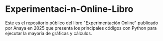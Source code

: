 # Experimentaci-n-Online-Libro
Este es el repositorio público del libro "Experimentación Online" publicado por Anaya en 2025 que presenta los principales códigos con Python para ejecutar la mayoría de gráficas y cálculos.

